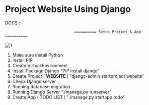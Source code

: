 # Project Website Using Django

DOCS :

                                   ========== Setup Project & App ==========
![1](https://user-images.githubusercontent.com/64148241/146126832-6c35d3c1-44cd-410b-b490-225373f32d3e.png)
1. Make sure install Python
2. Install PIP
3. Create Virtual Environment
4. install Package Django "PIP install django"
5. Create Project ( **WEBSITE** ) "django-admin startproject website"
6. Check Django server 
7. Running database migration
8. Running Django Server "./manage.py runserver"
9. Create App ( TODO LIST ) "./manage.py startapp todo"

